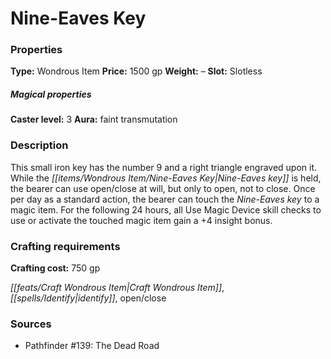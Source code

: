 ﻿---
Title: "Nine-Eaves Key"
Type: "Wondrous Item"
Price: "1500 gp"
Weight: "–"
Slot: "Slotless"
Caster level: "3"
Aura: "faint transmutation"
Description: |
  "This small iron key has the number 9 and a right triangle engraved upon it. While the _Nine-Eaves key_ is held, the bearer can use _open/close_ at will, but only to open, not to close. Once per day as a standard action, the bearer can touch the _Nine-Eaves key_ to a magic item. For the following 24 hours, all Use Magic Device skill checks to use or activate the touched magic item gain a +4 insight bonus."
Crafting cost: "750 gp"
Sources: "['Pathfinder #139: The Dead Road']"
---

# Nine-Eaves Key

### Properties

**Type:** Wondrous Item **Price:** 1500 gp **Weight:** – **Slot:** Slotless

##### Magical properties

**Caster level:** 3 **Aura:** faint transmutation

### Description

This small iron key has the number 9 and a right triangle engraved upon it. While the _[[items/Wondrous Item/Nine-Eaves Key|Nine-Eaves key]]_ is held, the bearer can use open/close at will, but only to open, not to close. Once per day as a standard action, the bearer can touch the _Nine-Eaves key_ to a magic item. For the following 24 hours, all Use Magic Device skill checks to use or activate the touched magic item gain a +4 insight bonus.

### Crafting requirements

**Crafting cost:** 750 gp

_[[feats/Craft Wondrous Item|Craft Wondrous Item]]_, _[[spells/Identify|identify]]_, open/close

### Sources

* Pathfinder #139: The Dead Road